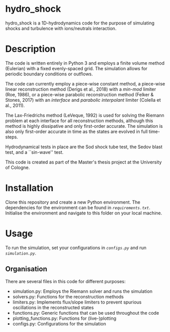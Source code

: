 # hydro_shock
hydro_shock is a 1D-hydrodynamics code for the purpose of simulating shocks and turbulence with ions/neutrals interaction.

# Description
The code is written entirely in Python 3 and employs a finite volume method (Eulerian) with a fixed evenly-spaced grid. The simulation allows for periodic boundary conditions or outflows.

The code can currently employ a piece-wise constant method, a piece-wise linear reconstruction method (Derigs et al., 2018) with a *min-mod* limiter (Roe, 1986), or a piece-wise parabolic reconstruction method (Felker & Stones, 2017) with an *interface* and *parabolic interpolant* limiter (Colella et al., 2011). 

The Lax-Friedrichs method (LeVeque, 1992) is used for solving the Riemann problem at each interface for all reconstruction methods, although this method is highly dissipative and only first-order accurate. The simulation is also only first-order accurate in time as the states are evolved in full time-steps.

Hydrodynamical tests in place are the Sod shock tube test, the Sedov blast test, and a ``sin-wave'' test.

This code is created as part of the Master's thesis project at the University of Cologne.

# Installation
Clone this repository and create a new Python environment. The dependencies for the environment can be found in *`requirements.txt`*. Initialise the environment and navigate to this folder on your local machine.

# Usage
To run the simulation, set your configurations in *`configs.py`* and run *`simulation.py`*.

## Organisation
There are several files in this code for different purposes:

- simulation.py: Employs the Riemann solver and runs the simulation
- solvers.py: Functions for the reconstruction methods
- limiters.py: Implements flux/slope limiters to prevent spurious oscillations in the reconstructed states
- functions.py: Generic functions that can be used throughout the code
- plotting_functions.py: Functions for (live-)plotting
- configs.py: Configurations for the simulation

